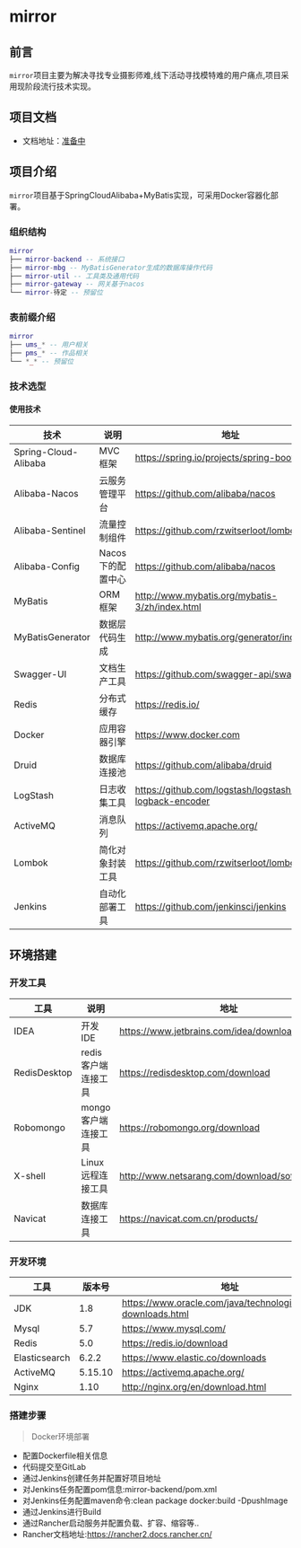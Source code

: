 # mirror

## 前言

`mirror`项目主要为解决寻找专业摄影师难,线下活动寻找模特难的用户痛点,项目采用现阶段流行技术实现。

## 项目文档

- 文档地址：[准备中](http://)

## 项目介绍

`mirror`项目基于SpringCloudAlibaba+MyBatis实现，可采用Docker容器化部署。

### 组织结构

``` lua
mirror
├── mirror-backend -- 系统接口
├── mirror-mbg -- MyBatisGenerator生成的数据库操作代码
├── mirror-util -- 工具类及通用代码
├── mirror-gateway -- 网关基于nacos
└── mirror-待定 -- 预留位
```
### 表前缀介绍

``` lua
mirror
├── ums_* -- 用户相关
├── pms_* -- 作品相关
└── *_* -- 预留位
```

### 技术选型

#### 使用技术

| 技术                  | 说明                | 地址                                                 |
| -------------------- | ------------------- | --------------------------------------------------- |
| Spring-Cloud-Alibaba | MVC框架            | https://spring.io/projects/spring-boot               |
| Alibaba-Nacos        | 云服务管理平台       | https://github.com/alibaba/nacos                     |
| Alibaba-Sentinel     | 流量控制组件        | https://github.com/rzwitserloot/lombok               |
| Alibaba-Config       | Nacos下的配置中心    | https://github.com/alibaba/nacos                     |
| MyBatis              | ORM框架             | http://www.mybatis.org/mybatis-3/zh/index.html       |
| MyBatisGenerator     | 数据层代码生成      | http://www.mybatis.org/generator/index.html           |
| Swagger-UI           | 文档生产工具        | https://github.com/swagger-api/swagger-ui            |
| Redis                | 分布式缓存          | https://redis.io/                                    |
| Docker               | 应用容器引擎        | https://www.docker.com                               |
| Druid                | 数据库连接池        | https://github.com/alibaba/druid                     |
| LogStash             | 日志收集工具        | https://github.com/logstash/logstash-logback-encoder |
| ActiveMQ             | 消息队列            | https://activemq.apache.org/                         |
| Lombok               | 简化对象封装工具    | https://github.com/rzwitserloot/lombok               |
| Jenkins              | 自动化部署工具      | https://github.com/jenkinsci/jenkins                 |


## 环境搭建

### 开发工具

| 工具           | 说明                | 地址                                            |
| ------------- | ------------------- | ----------------------------------------------- |
| IDEA          | 开发IDE             | https://www.jetbrains.com/idea/download         |
| RedisDesktop  | redis客户端连接工具 | https://redisdesktop.com/download               |
| Robomongo     | mongo客户端连接工具 | https://robomongo.org/download                  |
| X-shell       | Linux远程连接工具   | http://www.netsarang.com/download/software.html |
| Navicat       | 数据库连接工具      | https://navicat.com.cn/products/             |

### 开发环境

| 工具           | 版本号  | 地址                                                         |
| ------------- | ------ | ------------------------------------------------------------ |
| JDK           | 1.8    | https://www.oracle.com/java/technologies/javase-downloads.html |
| Mysql         | 5.7    | https://www.mysql.com/                                       |
| Redis         | 5.0    | https://redis.io/download                                    |
| Elasticsearch | 6.2.2  | https://www.elastic.co/downloads                             |
| ActiveMQ      | 5.15.10 | https://activemq.apache.org/                                 |
| Nginx         | 1.10   | http://nginx.org/en/download.html                            |

### 搭建步骤

> Docker环境部署
- 配置Dockerfile相关信息
- 代码提交至GitLab 
- 通过Jenkins创建任务并配置好项目地址
- 对Jenkins任务配置pom信息:mirror-backend/pom.xml
- 对Jenkins任务配置maven命令:clean package docker:build -DpushImage
- 通过Jenkins进行Build
- 通过Rancher启动服务并配置负载、扩容、缩容等..
- Rancher文档地址:https://rancher2.docs.rancher.cn/